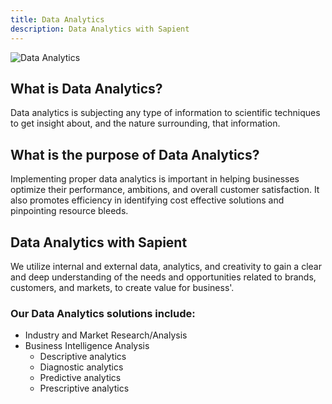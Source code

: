 ```yaml
---
title: Data Analytics
description: Data Analytics with Sapient
---
```

![Data Analytics](/management/management-data_analytics.webp)
<!-- <div>
  <img src="https://sbmedia.blob.core.windows.net/images/concepting-on-glass.jpg" srcset="https://sbmedia.blob.core.windows.net/images/concepting-on-glass.jpg 2x" alt="Data Analytics"/>
</div> -->

## What is Data Analytics?

Data analytics is subjecting any type of information to scientific techniques to get insight about, and the nature surrounding, that information.

## What is the purpose of Data Analytics?

Implementing proper data analytics is important in helping businesses optimize their performance, ambitions, and overall customer satisfaction. It also promotes efficiency in identifying cost effective solutions and pinpointing resource bleeds.

## Data Analytics with Sapient

We utilize internal and external data, analytics, and creativity to gain a clear and deep understanding of the needs and opportunities related to brands, customers, and markets, to create value for business'.

### Our Data Analytics solutions include:

- Industry and Market Research/Analysis
- Business Intelligence Analysis
  - Descriptive analytics
  - Diagnostic analytics
  - Predictive analytics
  - Prescriptive analytics
